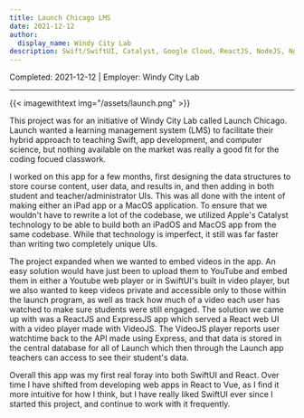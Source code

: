 ```yaml
---
title: Launch Chicago LMS
date: 2021-12-12
author: 
  display_name: Windy City Lab
description: Swift/SwiftUI, Catalyst, Google Cloud, ReactJS, NodeJS, Nginx
---
```

Completed: 2021-12-12 | Employer: Windy City Lab

---

{{< imagewithtext img="/assets/launch.png" >}}

This project was for an initiative of Windy City Lab called Launch Chicago. Launch wanted a learning management system (LMS) to facilitate their hybrid approach to teaching Swift, app development, and computer science, but nothing available on the market was really a good fit for the coding focued classwork.

I worked on this app for a few months, first designing the data structures to store course content, user data, and results in, and then adding in both student and teacher/administrator UIs. This was all done with the intent of making either an iPad app or a MacOS application. To ensure that we wouldn't have to rewrite a lot of the codebase, we utilized Apple's Catalyst technology to be able to build both an iPadOS and MacOS app from the same codebase. While that technology is imperfect, it still was far faster than writing two completely unique UIs. 

The project expanded when we wanted to embed videos in the app. An easy solution would have just been to upload them to YouTube and embed them in either a Youtube web player or in SwiftUI's built in video player, but we also wanted to keep videos private and accessible only to those within the launch program, as well as track how much of a video each user has watched to make sure students were still engaged. The solution we came up with was a ReactJS and ExpressJS app which served a React web UI with a video player made with VideoJS. The VideoJS player reports user watchtime back to the API made using Express, and that data is stored in the central database for all of Launch which then through the Launch app teachers can access to see their student's data.

Overall this app was my first real foray into both SwiftUI and React. Over time I have shifted from developing web apps in React to Vue, as I find it more intuitive for how I think, but I have really liked SwiftUI ever since I started this project, and continue to work with it frequently.